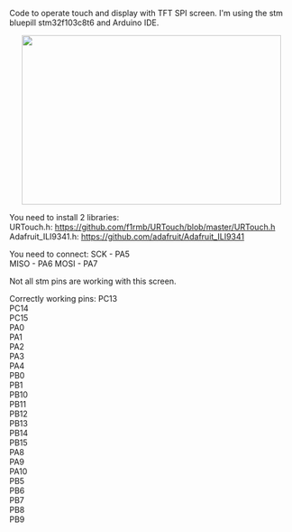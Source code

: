 Code to operate touch and display with TFT SPI screen. I'm using the stm bluepill stm32f103c8t6 and Arduino IDE.  

<p align="center">
  <img width="460" height="300" src="https://github.com/PawelMiera/Stm32duino-TFT-SPI-Touchscreen/blob/master/photos/gif.gif">
</p>

You need to install 2 libraries:   
URTouch.h: https://github.com/f1rmb/URTouch/blob/master/URTouch.h  
Adafruit_ILI9341.h: https://github.com/adafruit/Adafruit_ILI9341  

You need to connect:
SCK - PA5  
MISO - PA6
MOSI - PA7

Not all stm pins are working with this screen.

Correctly working pins:
PC13  
PC14  
PC15  
PA0  
PA1  
PA2  
PA3  
PA4  
PB0  
PB1  
PB10  
PB11  
PB12  
PB13  
PB14  
PB15  
PA8  
PA9  
PA10  
PB5  
PB6  
PB7  
PB8  
PB9  
  
